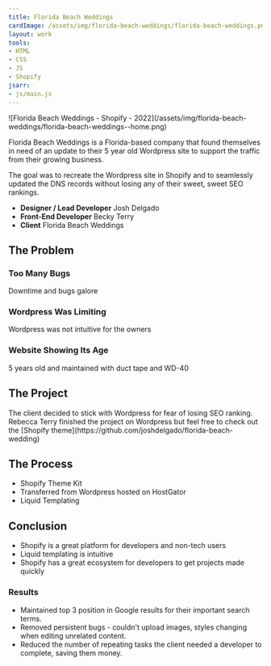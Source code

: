 ```yaml
---
title: Florida Beach Weddings
cardImage: /assets/img/florida-beach-weddings/florida-beach-weddings.png
layout: work
tools:
- HTML
- CSS
- JS
- Shopify
jsarr:
- js/main.js
---
```


<section class="project-section">
	<div class="project-section__inner">
		<div class="flex-row flex-row--container">
			<span class="flex-row__column flex-row__column--7 project-section__img" markdown="1">![Florida Beach Weddings - Shopify - 2022](/assets/img/florida-beach-weddings/florida-beach-weddings--home.png)</span>
			<div class="flex-row__column flex-row__column--5 project-section__intro">
				<div>
					<p class="project-section__summary">Florida Beach Weddings is a Florida-based company that found themselves in need of an update to their 5 year old Wordpress site to support the traffic from their growing business.</p>
					<p class="project-section__summary">The goal was to recreate the Wordpress site in Shopify and to seamlessly updated the DNS records without losing any of their sweet, sweet SEO rankings.</p>
				</div>
				<div>
					<ul class="project-section__team">
						<li class="project-section__team-member">
							<strong>Designer / Lead Developer</strong>
							<span>Josh Delgado</span>
						</li>
						<li class="project-section__team-member">
							<strong>Front-End Developer</strong>
							<span>Becky Terry</span>
						</li>
						<li class="project-section__team-member">
							<strong>Client</strong>
							<span>Florida Beach Weddings</span>
						</li>
					</ul>
				</div>
			</div>
		</div>
	</div>
</section>
<section class="project-section">
	<div class="project-section__inner">
		<h2 class="project-section__title">The Problem</h2>
		<div class="flex-row flex-row--container">
			<div class="flex-row__column flex-row__column--6 project-section__problem">
				<div class="blurb">
					<i class="fa fa-bug blurb__icon"></i>
					<h3 class="blurb__title">Too Many Bugs</h3>
					<span class="blurb__text">Downtime and bugs galore</span>
				</div>
				<div class="blurb">
					<i class="fa fa-wordpress blurb__icon"></i>
					<h3 class="blurb__title">Wordpress Was Limiting</h3>
					<span class="blurb__text">Wordpress was not intuitive for the owners</span>
				</div>
				<div class="blurb">
					<i class="fas fa-band-aid blurb__icon"></i>
					<h3 class="blurb__title">Website Showing Its Age</h3>
					<span class="blurb__text">5 years old and maintained with duct tape and WD-40</span>
				</div>
			</div>
		</div>
	</div>
</section>
<section class="project-section">
	<div class="project-section__inner">
		<h2 class="project-section__title">The Project</h2>
		<div class="flex-row flex-row--container">
			<div class="flex-row__column">
				<div class="project-section__mockups">
					<div class="desktop">
						<div class="desktop__screen"></div>
						<div class="desktop__stand"></div>
						<div class="desktop__base"></div>
					</div>
					<div class="tablet">
						<div class="tablet__screen"></div>
					</div>
					<div class="iphone">
						<div class="iphone__screen"></div>
					</div>
				</div>
				<p markdown="1">The client decided to stick with Wordpress for fear of losing SEO ranking. Rebecca Terry finished the project on Wordpress but feel free to check out the [Shopify theme](https://github.com/joshdelgado/florida-beach-wedding)</p>
			</div>
		</div>
	</div>
</section>
<section class="project-section">
	<div class="project-section__inner">
		<h2 class="project-section__title">The Process</h2>
		<div class="monitor"></div>
		<div class="flex-row flex-row--container">
			<div class="flex-row__column">
				<ul>
					<li>Shopify Theme Kit</li> 
					<li>Transferred from Wordpress hosted on HostGator</li>
					<li>Liquid Templating</li>
				</ul>
			</div>
		</div>
	</div>
</section>
<section class="project-section">
	<div class="project-section__inner">
		<h2 class="project-section__title">Conclusion</h2>
		<div class="flex-row flex-row--container">
			<div class="flex-row__column flex-row__column--6 project-section__intro">
				<ul>
					<li>Shopify is a great platform for developers and non-tech users</li> 
					<li>Liquid templating is intuitive</li>
					<li>Shopify has a great ecosystem for developers to get projects made quickly</li>
				</ul>
				<h3>Results</h3>
				<ul>
					<li>Maintained top 3 position in Google results for their important search terms.</li>
					<li>Removed persistent bugs - couldn't upload images, styles changing when editing unrelated content.</li>
					<li>Reduced the number of repeating tasks the client needed a developer to complete, saving them money.</li>
				</ul>
			</div>
		</div>
	</div>
</section>